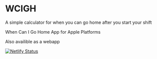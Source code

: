 # WCIGH

A simple calculator for when you can go home after you start your shift 

When Can I Go Home App for Apple Platforms 

Also availible as a webapp 

[![Netlify Status](https://api.netlify.com/api/v1/badges/34829a64-6e8b-400f-90c2-0b86742770f3/deploy-status)](https://app.netlify.com/sites/condescending-agnesi-396c86/deploys)






